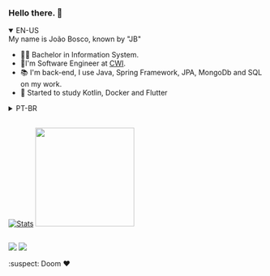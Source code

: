 ### Hello there. :eyes:


<details open><summary>EN-US</summary>
My name is João Bosco, known by "JB"

- :man_student: Bachelor in Information System.
- :office:I'm Software Engineer at [CWI](https://cwi.com.br/).
- :books: I'm back-end, I use Java, Spring Framework, JPA, MongoDb and SQL on my work.
- 🧠 Started to study Kotlin, Docker and Flutter
</details>


<details><summary>PT-BR</summary>
Meu nome é João Bosco, conhecido como "JB"

- :man_student: Bacharel em Sistemas de Informação.
- :office:Sou Engenheiro de Software na [CWI](https://cwi.com.br/).
- :books: Sou Backend, uso Java, Spring Framework, JPA, MongoDb e SQL no meu trabalho.
- 🧠 Iniciei os estudos em Kotlin, Docker e Flutter
</details>

##

[![Stats](https://github-readme-stats.vercel.app/api?username=joaobosconff&count_private=true&show_icons=true&theme=dark)](https://github.com/anuraghazra/github-readme-stats) <img height="195em" src="https://github-readme-stats.vercel.app/api/top-langs/?username=joaobosconff&layout=compact&langs_count=7&theme=merko"/> 

##

<div>
  <a href="mailto:joaobosconff03@gmail.com" target="_blank"><img src="https://img.shields.io/badge/Gmail-D14836?style=for-the-badge&logo=gmail&logoColor=white" target="_blank"></a> 
   <a href="https://www.linkedin.com/in/joaobosconff/" target="_blank"><img src="https://img.shields.io/badge/-LinkedIn-%230077B5?style=for-the-badge&logo=linkedin&logoColor=white" target="_blank"></a> 
</div>
         
         

:suspect: Doom ❤
